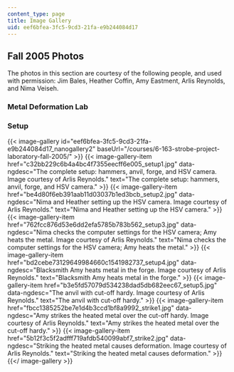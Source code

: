 ```yaml
---
content_type: page
title: Image Gallery
uid: eef6bfea-3fc5-9cd3-21fa-e9b244084d17
---
```


Fall 2005 Photos
----------------

The photos in this section are courtesy of the following people, and used with permission: Jim Bales, Heather Coffin, Amy Eastment, Arlis Reynolds, and Nima Veiseh.

### Metal Deformation Lab

### Setup
{{< image-gallery id="eef6bfea-3fc5-9cd3-21fa-e9b244084d17_nanogallery2" baseUrl="/courses/6-163-strobe-project-laboratory-fall-2005/" >}}
{{< image-gallery-item href="c32bb229c6b4a4bc4f7355eecff6e005_setup1.jpg" data-ngdesc="The complete setup: hammers, anvil, forge, and HSV camera. Image courtesy of Arlis Reynolds." text="The complete setup: hammers, anvil, forge, and HSV camera." >}}
{{< image-gallery-item href="be4d80f6eb391aab11d03037b1ed3bcb_setup2.jpg" data-ngdesc="Nima and Heather setting up the HSV camera. Image courtesy of Arlis Reynolds." text="Nima and Heather setting up the HSV camera." >}}
{{< image-gallery-item href="762fcc876d53e6dd2efa5785b783b562_setup3.jpg" data-ngdesc="Nima checks the computer settings for the HSV camera; Amy heats the metal. Image courtesy of Arlis Reynolds." text="Nima checks the computer settings for the HSV camera; Amy heats the metal." >}}
{{< image-gallery-item href="bd2cebe73129649984660c1541982737_setup4.jpg" data-ngdesc="Blacksmith Amy heats metal in the forge. Image courtesy of Arlis Reynolds." text="Blacksmith Amy heats metal in the forge." >}}
{{< image-gallery-item href="b3e5fd57079d534238dad5db682eec67_setup5.jpg" data-ngdesc="The anvil with cut-off hardy. Image courtesy of Arlis Reynolds." text="The anvil with cut-off hardy." >}}
{{< image-gallery-item href="fbcc1385252be7e1d4b3ccd1bf8a9992_strike1.jpg" data-ngdesc="Amy strikes the heated metal over the cut-off hardy. Image courtesy of Arlis Reynolds." text="Amy strikes the heated metal over the cut-off hardy." >}}
{{< image-gallery-item href="5b12f3c5f2adfff719afdb540099abf7_strike2.jpg" data-ngdesc="Striking the heated metal causes deformation. Image courtesy of Arlis Reynolds." text="Striking the heated metal causes deformation." >}}
{{</ image-gallery >}}